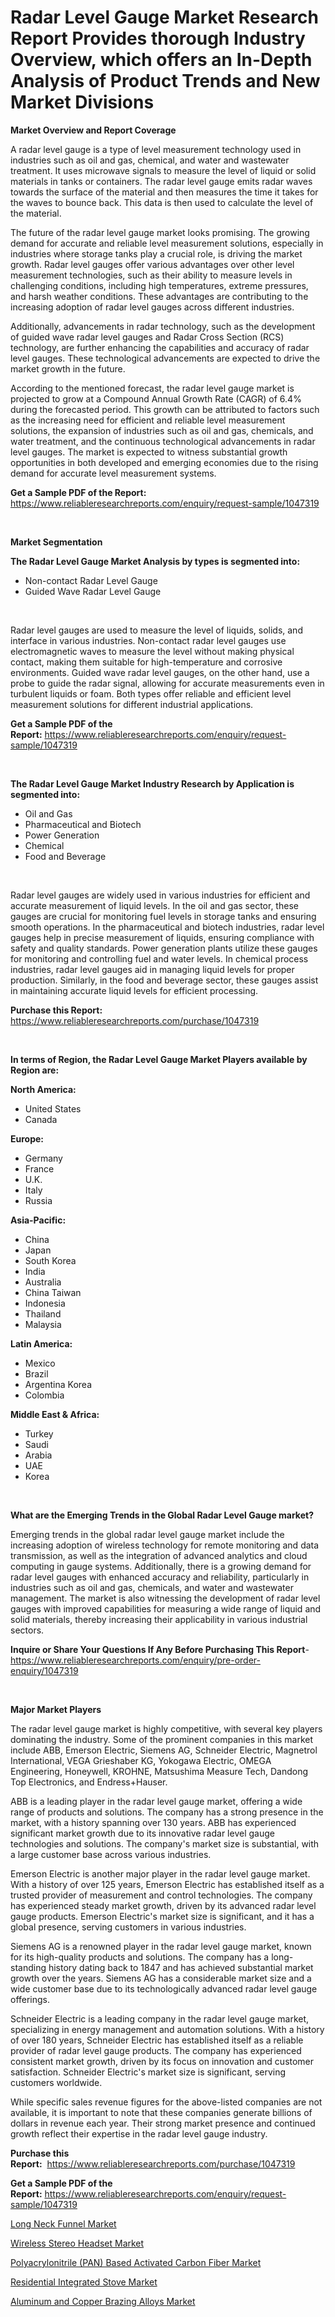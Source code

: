 <p><h1>Radar Level Gauge Market Research Report Provides thorough Industry Overview, which offers an In-Depth Analysis of Product Trends and New Market Divisions</h1></p><p><strong>Market Overview and Report Coverage</strong></p>
<p><p>A radar level gauge is a type of level measurement technology used in industries such as oil and gas, chemical, and water and wastewater treatment. It uses microwave signals to measure the level of liquid or solid materials in tanks or containers. The radar level gauge emits radar waves towards the surface of the material and then measures the time it takes for the waves to bounce back. This data is then used to calculate the level of the material.</p><p>The future of the radar level gauge market looks promising. The growing demand for accurate and reliable level measurement solutions, especially in industries where storage tanks play a crucial role, is driving the market growth. Radar level gauges offer various advantages over other level measurement technologies, such as their ability to measure levels in challenging conditions, including high temperatures, extreme pressures, and harsh weather conditions. These advantages are contributing to the increasing adoption of radar level gauges across different industries.</p><p>Additionally, advancements in radar technology, such as the development of guided wave radar level gauges and Radar Cross Section (RCS) technology, are further enhancing the capabilities and accuracy of radar level gauges. These technological advancements are expected to drive the market growth in the future.</p><p>According to the mentioned forecast, the radar level gauge market is projected to grow at a Compound Annual Growth Rate (CAGR) of 6.4% during the forecasted period. This growth can be attributed to factors such as the increasing need for efficient and reliable level measurement solutions, the expansion of industries such as oil and gas, chemicals, and water treatment, and the continuous technological advancements in radar level gauges. The market is expected to witness substantial growth opportunities in both developed and emerging economies due to the rising demand for accurate level measurement systems.</p></p>
<p><strong>Get a Sample PDF of the Report:</strong> <a href="https://www.reliableresearchreports.com/enquiry/request-sample/1047319">https://www.reliableresearchreports.com/enquiry/request-sample/1047319</a></p>
<p>&nbsp;</p>
<p><strong>Market Segmentation</strong></p>
<p><strong>The Radar Level Gauge Market Analysis by types is segmented into:</strong></p>
<p><ul><li>Non-contact Radar Level Gauge</li><li>Guided Wave Radar Level Gauge</li></ul></p>
<p>&nbsp;</p>
<p><p>Radar level gauges are used to measure the level of liquids, solids, and interface in various industries. Non-contact radar level gauges use electromagnetic waves to measure the level without making physical contact, making them suitable for high-temperature and corrosive environments. Guided wave radar level gauges, on the other hand, use a probe to guide the radar signal, allowing for accurate measurements even in turbulent liquids or foam. Both types offer reliable and efficient level measurement solutions for different industrial applications.</p></p>
<p><strong>Get a Sample PDF of the Report:</strong>&nbsp;<a href="https://www.reliableresearchreports.com/enquiry/request-sample/1047319">https://www.reliableresearchreports.com/enquiry/request-sample/1047319</a></p>
<p>&nbsp;</p>
<p><strong>The Radar Level Gauge Market Industry Research by Application is segmented into:</strong></p>
<p><ul><li>Oil and Gas</li><li>Pharmaceutical and Biotech</li><li>Power Generation</li><li>Chemical</li><li>Food and Beverage</li></ul></p>
<p>&nbsp;</p>
<p><p>Radar level gauges are widely used in various industries for efficient and accurate measurement of liquid levels. In the oil and gas sector, these gauges are crucial for monitoring fuel levels in storage tanks and ensuring smooth operations. In the pharmaceutical and biotech industries, radar level gauges help in precise measurement of liquids, ensuring compliance with safety and quality standards. Power generation plants utilize these gauges for monitoring and controlling fuel and water levels. In chemical process industries, radar level gauges aid in managing liquid levels for proper production. Similarly, in the food and beverage sector, these gauges assist in maintaining accurate liquid levels for efficient processing.</p></p>
<p><strong>Purchase this Report:</strong>&nbsp; <a href="https://www.reliableresearchreports.com/purchase/1047319">https://www.reliableresearchreports.com/purchase/1047319</a></p>
<p>&nbsp;</p>
<p><strong>In terms of Region, the Radar Level Gauge Market Players available by Region are:</strong></p>
<p>
    <p> <strong> North America: </strong>
        <ul>
            <li>United States</li>
            <li>Canada</li>
        </ul>
        </p> 
    <p> <strong> Europe: </strong>
        <ul>
            <li>Germany</li>
            <li>France</li>
            <li>U.K.</li>
            <li>Italy</li>
            <li>Russia</li>
        </ul>
        </p> 
    <p> <strong> Asia-Pacific: </strong>
        <ul>
            <li>China</li>
            <li>Japan</li>
            <li>South Korea</li>
            <li>India</li>
            <li>Australia</li>
            <li>China Taiwan</li>
            <li>Indonesia</li>
            <li>Thailand</li>
            <li>Malaysia</li>
        </ul>
        </p> 
    <p> <strong> Latin America: </strong>
        <ul>
            <li>Mexico</li>
            <li>Brazil</li>
            <li>Argentina Korea</li>
            <li>Colombia</li>
        </ul>
        </p> 
    <p> <strong> Middle East & Africa: </strong>
        <ul>
            <li>Turkey</li>
            <li>Saudi</li>
            <li>Arabia</li>
            <li>UAE</li>
            <li>Korea</li>
        </ul>
    </p>
    </p>
<p>&nbsp;</p>
<p><strong>What are the Emerging Trends in the Global Radar Level Gauge market?</strong></p>
<p><p>Emerging trends in the global radar level gauge market include the increasing adoption of wireless technology for remote monitoring and data transmission, as well as the integration of advanced analytics and cloud computing in gauge systems. Additionally, there is a growing demand for radar level gauges with enhanced accuracy and reliability, particularly in industries such as oil and gas, chemicals, and water and wastewater management. The market is also witnessing the development of radar level gauges with improved capabilities for measuring a wide range of liquid and solid materials, thereby increasing their applicability in various industrial sectors.</p></p>
<p><strong>Inquire or Share Your Questions If Any Before Purchasing This Report</strong>- <a href="https://www.reliableresearchreports.com/enquiry/pre-order-enquiry/1047319">https://www.reliableresearchreports.com/enquiry/pre-order-enquiry/1047319</a></p>
<p>&nbsp;</p>
<p><strong>Major Market Players</strong></p>
<p><p>The radar level gauge market is highly competitive, with several key players dominating the industry. Some of the prominent companies in this market include ABB, Emerson Electric, Siemens AG, Schneider Electric, Magnetrol International, VEGA Grieshaber KG, Yokogawa Electric, OMEGA Engineering, Honeywell, KROHNE, Matsushima Measure Tech, Dandong Top Electronics, and Endress+Hauser.</p><p>ABB is a leading player in the radar level gauge market, offering a wide range of products and solutions. The company has a strong presence in the market, with a history spanning over 130 years. ABB has experienced significant market growth due to its innovative radar level gauge technologies and solutions. The company's market size is substantial, with a large customer base across various industries.</p><p>Emerson Electric is another major player in the radar level gauge market. With a history of over 125 years, Emerson Electric has established itself as a trusted provider of measurement and control technologies. The company has experienced steady market growth, driven by its advanced radar level gauge products. Emerson Electric's market size is significant, and it has a global presence, serving customers in various industries.</p><p>Siemens AG is a renowned player in the radar level gauge market, known for its high-quality products and solutions. The company has a long-standing history dating back to 1847 and has achieved substantial market growth over the years. Siemens AG has a considerable market size and a wide customer base due to its technologically advanced radar level gauge offerings.</p><p>Schneider Electric is a leading company in the radar level gauge market, specializing in energy management and automation solutions. With a history of over 180 years, Schneider Electric has established itself as a reliable provider of radar level gauge products. The company has experienced consistent market growth, driven by its focus on innovation and customer satisfaction. Schneider Electric's market size is significant, serving customers worldwide.</p><p>While specific sales revenue figures for the above-listed companies are not available, it is important to note that these companies generate billions of dollars in revenue each year. Their strong market presence and continued growth reflect their expertise in the radar level gauge industry.</p></p>
<p><strong>Purchase this Report:</strong>&nbsp;&nbsp;<a href="https://www.reliableresearchreports.com/purchase/1047319">https://www.reliableresearchreports.com/purchase/1047319</a></p>
<p></p>
<p><strong>Get a Sample PDF of the Report:</strong>&nbsp;<a href="https://www.reliableresearchreports.com/enquiry/request-sample/1047319">https://www.reliableresearchreports.com/enquiry/request-sample/1047319</a></p>
<p><p><a href="https://medium.com/@pillingbary7584/long-neck-funnel-nbsp-market-focuses-on-market-share-size-and-projected-forecast-till-2030-723aa24202c0">Long Neck Funnel Market</a></p><p><a href="https://medium.com/@peatebilly85475/wireless-stereo-headset-nbsp-market-focuses-on-market-share-size-and-projected-forecast-till-2030-16d9f818b4a1">Wireless Stereo Headset Market</a></p><p><a href="https://www.linkedin.com/pulse/polyacrylonitrile-pan-based-activated-carbon-fiber-market-kc4ic/">Polyacrylonitrile (PAN) Based Activated Carbon Fiber Market</a></p><p><a href="https://www.linkedin.com/pulse/residential-integrated-stove-market-size-share-amp-trends-ysbue/">Residential Integrated Stove Market</a></p><p><a href="https://www.linkedin.com/pulse/aluminum-copper-brazing-alloys-market-challenges-opportunities-jvvkc/">Aluminum and Copper Brazing Alloys Market</a></p></p>